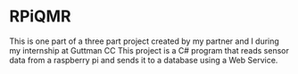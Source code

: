 # RPiQMR
This is one part of a three part project created by my partner and I during my internship at Guttman CC
This project is a C# program that reads sensor data from a raspberry pi and sends it to a database using a Web Service.
